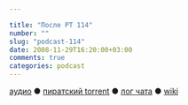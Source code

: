 ```yaml
---

title: "После РТ 114"
number: ""
slug: "podcast-114"
date: 2008-11-29T16:20:00+03:00
comments: true
categories: podcast
---
```

[аудио](http://cdn.radio-t.com/rt114post.mp3) ● [пиратский torrent](http://pirates.radio-t.com/torrents/rt114post.mp3.torrent) ● [лог чата](http://chat.radio-t.com/logs/radio-t-114.html) ● [wiki](http://wiki.radio-t.com/%D0%9F%D0%BE%D1%81%D0%BB%D0%B5_%D0%A0%D0%A2_114)<audio src="http://cdn.radio-t.com/rt114post.mp3" preload="none">

